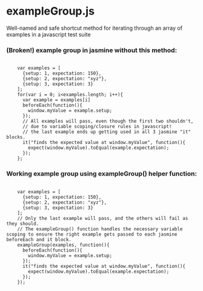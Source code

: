 # exampleGroup.js
Well-named and safe shortcut method for iterating through an array of examples in a javascript test suite

### (Broken!) example group in jasmine without this method:
```

    var examples = [
      {setup: 1, expectation: 150},
      {setup: 2, expectation: "xyz"},
      {setup: 3, expectation: 3}
    ];
    for(var i = 0; i<examples.length; i++){
      var example = examples[i]
      beforeEach(function(){
        window.myValue = example.setup;
      });
      // All examples will pass, even though the first two shouldn't, 
      // due to variable scoping/closure rules in javascript!
      // the last example ends up getting used in all 3 jasmine "it" blocks.
      it("finds the expected value at window.myValue", function(){
        expect(window.myValue).toEqual(example.expectation);
      });
    };       

```

### Working example group using exampleGroup() helper function:
```

    var examples = [
      {setup: 1, expectation: 150},
      {setup: 2, expectation: "xyz"},
      {setup: 3, expectation: 3}
    ];
    // Only the last example will pass, and the others will fail as they should.
    // The exampleGroup() function handles the necessary variable scoping to ensure the right example gets passed to each jasmine beforeEach and it block.
    exampleGroup(examples, function(){
      beforeEach(function(){
        window.myValue = example.setup;
      });
      it("finds the expected value at window.myValue", function(){
        expect(window.myValue).toEqual(example.expectation);
      });
    });

```
